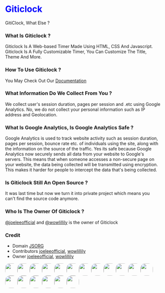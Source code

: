 <h1 style="color:blue">Giticlock</h1>

GitiClock, What Else ?

### What Is Giticlock ?
Giticlock Is A Web-based Timer Made Using HTML, CSS And Javascript. Giticlock Is A Fully Customizable Timer, You Can Customize The Title, Theme And More.

### How To Use Giticlock ? 
You May Check Out Our [Documentation](https://timer.js.org/docs)

### What Information Do We Collect From You ?
We collect user's session duration, pages per session and .etc using Google Analytics. No, we do not collect your personal information such as IP address and Geolocation.

### What Is Google Analytics, Is Google Analytics Safe ?
Google Analytics is used to track website activity such as session duration, pages per session, bounce rate etc. of individuals using the site, along with the information on the source of the traffic. Yes its safe because Google Analytics now securely sends all data from your website to Google's servers. This means that when someone accesses a non-secure page on your website, the data being collected will be transmitted using encryption. This makes it harder for people to intercept the data that's being collected.

### Is Giticlock Still An Open Source ?
It was last time but now we turn it into private project which means you can't find the source code anymore.


### Who Is The Owner Of Giticlock ?
[@joeleeofficial](mailto:tojoeleeofficial@gmail.com) and [@wowlillily](https://github.com/wowlillily) is the owner of Giticlock

### Credit

- Domain [JSORG](https://github.com/js-org)
- Contributors [joeleeofficial](https://github.com/joeleeofficial), [wowlillily](https://github.com/wowlillily)
- Owner [joeleeofficial](https://github.com/joeleeofficial), [wowlillily](https://github.com/wowlillily)


<div><img src="https://timer.js.org/gallery/giticlock.png" height="40px" width="40px" style="border-radius:15px"><img src="https://timer.js.org/gallery/giticlock.png" height="40px" width="40px" style="border-radius:15px"><img src="https://timer.js.org/gallery/giticlock.png" height="40px" width="40px" style="border-radius:15px"><img src="https://timer.js.org/gallery/giticlock.png" height="40px" width="40px" style="border-radius:15px"><img src="https://timer.js.org/gallery/giticlock.png" height="40px" width="40px" style="border-radius:15px"><img src="https://timer.js.org/gallery/giticlock.png" height="40px" width="40px" style="border-radius:15px"><img src="https://timer.js.org/gallery/giticlock.png" height="40px" width="40px" style="border-radius:15px"><img src="https://timer.js.org/gallery/giticlock.png" height="40px" width="40px" style="border-radius:15px"><img src="https://timer.js.org/gallery/giticlock.png" height="40px" width="40px" style="border-radius:15px"><img src="https://timer.js.org/gallery/giticlock.png" height="40px" width="40px" style="border-radius:15px"><img src="https://timer.js.org/gallery/giticlock.png" height="40px" width="40px" style="border-radius:15px"><img src="https://timer.js.org/gallery/giticlock.png" height="40px" width="40px" style="border-radius:15px"><img src="https://timer.js.org/gallery/giticlock.png" height="40px" width="40px" style="border-radius:15px"><img src="https://timer.js.org/gallery/giticlock.png" height="40px" width="40px" style="border-radius:15px"><img src="https://timer.js.org/gallery/giticlock.png" height="40px" width="40px" style="border-radius:15px"><img src="https://timer.js.org/gallery/giticlock.png" height="40px" width="40px" style="border-radius:15px"><img src="https://timer.js.org/gallery/giticlock.png" height="40px" width="40px" style="border-radius:15px"><img src="https://timer.js.org/gallery/giticlock.png" height="40px" width="40px" style="border-radius:15px">

</div>

